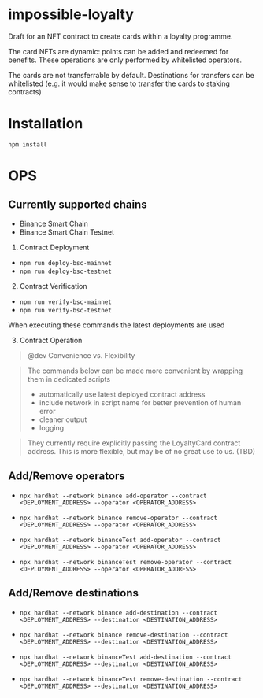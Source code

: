 # impossible-loyalty

Draft for an NFT contract to create cards within a loyalty programme. 

The card NFTs are dynamic: points can be added and redeemed for benefits. These operations are only performed by whitelisted operators.

The cards are not transferrable by default. Destinations for transfers can be whitelisted (e.g. it would make sense to transfer the cards to staking contracts)

# Installation

`npm install`
# OPS

## Currently supported chains

- Binance Smart Chain
- Binance Smart Chain Testnet

1. Contract Deployment
   
  - `npm run deploy-bsc-mainnet`
  - `npm run deploy-bsc-testnet`
  
2. Contract Verification
   
  - `npm run verify-bsc-mainnet`
  - `npm run verify-bsc-testnet`

When executing these commands the latest deployments are used
  
3. Contract Operation

> @dev Convenience vs. Flexibility

> The commands below can be made more convenient by wrapping them in dedicated scripts
>   - automatically use latest deployed contract address
>   - include network in script name for better prevention of human error
>   - cleaner output
>   - logging

> They currently require explicitly passing the LoyaltyCard contract address. This is more flexible, but may be of no great use to us. (TBD)

## Add/Remove operators   
  
  - `npx hardhat --network binance add-operator --contract <DEPLOYMENT_ADDRESS> --operator <OPERATOR_ADDRESS>`
  - `npx hardhat --network binance remove-operator --contract <DEPLOYMENT_ADDRESS> --operator <OPERATOR_ADDRESS>`

  - `npx hardhat --network binanceTest add-operator --contract <DEPLOYMENT_ADDRESS> --operator <OPERATOR_ADDRESS>`
  - `npx hardhat --network binanceTest remove-operator --contract <DEPLOYMENT_ADDRESS> --operator <OPERATOR_ADDRESS>`
  
## Add/Remove destinations

  - `npx hardhat --network binance add-destination --contract <DEPLOYMENT_ADDRESS> --destination <DESTINATION_ADDRESS>`
  - `npx hardhat --network binance remove-destination --contract <DEPLOYMENT_ADDRESS> --destination <DESTINATION_ADDRESS>`
  
  - `npx hardhat --network binanceTest add-destination --contract <DEPLOYMENT_ADDRESS> --destination <DESTINATION_ADDRESS>`
  - `npx hardhat --network binanceTest remove-destination --contract <DEPLOYMENT_ADDRESS> --destination <DESTINATION_ADDRESS>`





